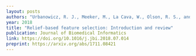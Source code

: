 ```yaml
---
layout: posts
authors: "Urbanowicz, R. J., Meeker, M., La Cava, W., Olson, R. S., and Moore, J. H. "
year: 2018
title: "Relief-based feature selection: Introduction and review"
publication: Journal of Biomedical Informatics
link: https://doi.org/10.1016/j.jbi.2018.07.014
preprint: https://arxiv.org/abs/1711.08421
---
```

